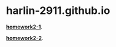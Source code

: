 # harlin-2911.github.io

[**homework2-1**](https://harlin-2911.github.io/homework2-1.html).

[**homework2-2**](https://harlin-2911.github.io/homework2-2.html).
